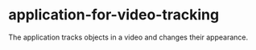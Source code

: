 # application-for-video-tracking
The application tracks objects in a video and changes their appearance.
